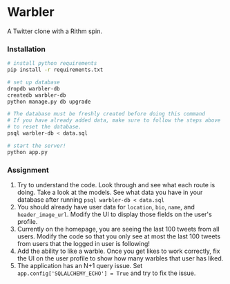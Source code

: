 # Warbler

A Twitter clone with a Rithm spin.

### Installation

```sh
# install python requirements
pip install -r requirements.txt

# set up database
dropdb warbler-db
createdb warbler-db
python manage.py db upgrade

# The database must be freshly created before doing this command
# If you have already added data, make sure to follow the steps above
# to reset the database.
psql warbler-db < data.sql

# start the server!
python app.py
```

### Assignment

1. Try to understand the code.  Look through and see what each route is doing.  Take a look at the models.  See what data you have in your database after running `psql warbler-db < data.sql`
2. You should already have user data for `location`, `bio`, `name`, and `header_image_url`.  Modify the UI to display those fields on the user's profile.
3. Currently on the homepage, you are seeing the last 100 tweets from all users.  Modify the code so that you only see at most the last 100 tweets from users that the logged in user is following!
4. Add the ability to like a warble.  Once you get likes to work correctly, fix the UI on the user profile to show how many warbles that user has liked.
5. The application has an N+1 query issue.  Set `app.config['SQLALCHEMY_ECHO'] = True` and try to fix the issue.